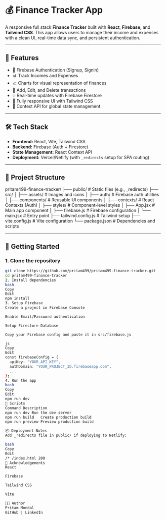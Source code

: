 # 💰 Finance Tracker App

A responsive full stack **Finance Tracker** built with **React**, **Firebase**, and **Tailwind CSS**. This app allows users to manage their income and expenses with a clean UI, real-time data sync, and persistent authentication.

---

## 🚀 Features

- 🔐 Firebase Authentication (Signup, Signin)
- 📊 Track Incomes and Expenses
- 📈 Charts for visual representation of finances
- 📝 Add, Edit, and Delete transactions
- 💡 Real-time updates with Firebase Firestore
- 📱 Fully responsive UI with Tailwind CSS
- 🧠 Context API for global state management

---

## 🛠️ Tech Stack

- **Frontend:** React, Vite, Tailwind CSS
- **Backend:** Firebase (Auth + Firestore)
- **State Management:** React Context API
- **Deployment:** Vercel/Netlify (with `_redirects` setup for SPA routing)

---

## 📁 Project Structure

pritam499-finance-tracker/
├── public/ # Static files (e.g., _redirects)
├── src/
│ ├── assets/ # Images and icons
│ ├── auth/ # Firebase auth utilities
│ ├── components/ # Reusable UI components
│ ├── contexts/ # React Contexts (Auth)
│ ├── styles/ # Component-level styles
│ ├── App.jsx # Main app component
│ ├── firebase.js # Firebase configuration
│ └── main.jsx # Entry point
├── tailwind.config.js # Tailwind setup
├── vite.config.js # Vite configuration
└── package.json # Dependencies and scripts


---

## 🧪 Getting Started

### 1. Clone the repository

```bash
git clone https://github.com/pritam499/pritam499-finance-tracker.git
cd pritam499-finance-tracker
2. Install dependencies
bash
Copy
Edit
npm install
3. Setup Firebase
Create a project in Firebase Console

Enable Email/Password authentication

Setup Firestore Database

Copy your Firebase config and paste it in src/firebase.js

js
Copy
Edit
const firebaseConfig = {
  apiKey: "YOUR_API_KEY",
  authDomain: "YOUR_PROJECT_ID.firebaseapp.com",
  ...
};
4. Run the app
bash
Copy
Edit
npm run dev
🧾 Scripts
Command	Description
npm run dev	Run the dev server
npm run build	Create production build
npm run preview	Preview production build

📦 Deployment Notes
Add _redirects file in public/ if deploying to Netlify:

bash
Copy
Edit
/* /index.html 200
🙌 Acknowledgements
React

Firebase

Tailwind CSS

Vite

👨‍💻 Author
Pritam Mondal
GitHub | LinkedIn

